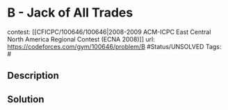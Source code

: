 # B - Jack of All Trades

contest: [[CFICPC/100646/100646|2008-2009 ACM-ICPC East Central North America Regional Contest (ECNA 2008)]]
url: https://codeforces.com/gym/100646/problem/B
#Status/UNSOLVED
Tags: #

## Description

## Solution

